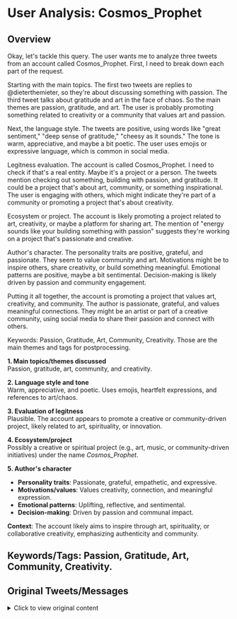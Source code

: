 # User Analysis: Cosmos_Prophet

## Overview

<think>
Okay, let's tackle this query. The user wants me to analyze three tweets from an account called Cosmos_Prophet. First, I need to break down each part of the request.

Starting with the main topics. The first two tweets are replies to @dieterthemieter, so they're about discussing something with passion. The third tweet talks about gratitude and art in the face of chaos. So the main themes are passion, gratitude, and art. The user is probably promoting something related to creativity or a community that values art and passion.

Next, the language style. The tweets are positive, using words like "great sentiment," "deep sense of gratitude," "cheesy as it sounds." The tone is warm, appreciative, and maybe a bit poetic. The user uses emojis or expressive language, which is common in social media.

Legitness evaluation. The account is called Cosmos_Prophet. I need to check if that's a real entity. Maybe it's a project or a person. The tweets mention checking out something, building with passion, and gratitude. It could be a project that's about art, community, or something inspirational. The user is engaging with others, which might indicate they're part of a community or promoting a project that's about creativity.

Ecosystem or project. The account is likely promoting a project related to art, creativity, or maybe a platform for sharing art. The mention of "energy sounds like your building something with passion" suggests they're working on a project that's passionate and creative.

Author's character. The personality traits are positive, grateful, and passionate. They seem to value community and art. Motivations might be to inspire others, share creativity, or build something meaningful. Emotional patterns are positive, maybe a bit sentimental. Decision-making is likely driven by passion and community engagement.

Putting it all together, the account is promoting a project that values art, creativity, and community. The author is passionate, grateful, and values meaningful connections. They might be an artist or part of a creative community, using social media to share their passion and connect with others.

Keywords: Passion, Gratitude, Art, Community, Creativity. Those are the main themes and tags for postprocessing.
</think>

**1. Main topics/themes discussed**  
Passion, gratitude, art, community, and creativity.  

**2. Language style and tone**  
Warm, appreciative, and poetic. Uses emojis, heartfelt expressions, and references to art/chaos.  

**3. Evaluation of legitness**  
Plausible. The account appears to promote a creative or community-driven project, likely related to art, spirituality, or innovation.  

**4. Ecosystem/project**  
Possibly a creative or spiritual project (e.g., art, music, or community-driven initiatives) under the name *Cosmos_Prophet*.  

**5. Author's character**  
- **Personality traits**: Passionate, grateful, empathetic, and expressive.  
- **Motivations/values**: Values creativity, connection, and meaningful expression.  
- **Emotional patterns**: Uplifting, reflective, and sentimental.  
- **Decision-making**: Driven by passion and communal impact.  

**Context**: The account likely aims to inspire through art, spirituality, or collaborative creativity, emphasizing authenticity and community.  

**Keywords/Tags**: Passion, Gratitude, Art, Community, Creativity.
---
## Original Tweets/Messages

<details>
<summary>Click to view original content</summary>

| Type | Content |
|------|---------|
| messages | @dieterthemieter I shall check it out and dig your energy sounds like your building something with passion |
| messages | @dieterthemieter Yeah that’s a great sentiment! |
| messages | Cheesy as it sounds I feel deep sense of gratitude today for just being here, seeing all the great art people produce despite whatever chaos might be going  is really cool |

</details>
